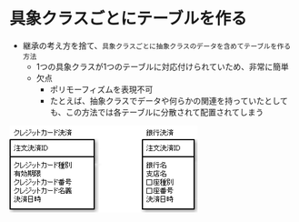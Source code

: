 # 具象クラスごとにテーブルを作る

* 継承の考え方を捨て、`具象クラスごとに抽象クラスのデータを含めてテーブルを作る方法`
    * 1つの具象クラスが1つのテーブルに対応付けられていため、非常に簡単
    * 欠点
        * ポリモーフィズムを表現不可
        * たとえば、抽象クラスでデータや何らかの関連を持っていたとしても、この方法では各テーブルに分散されて配置されてしまう
        
![er_00](image/er_00.png)